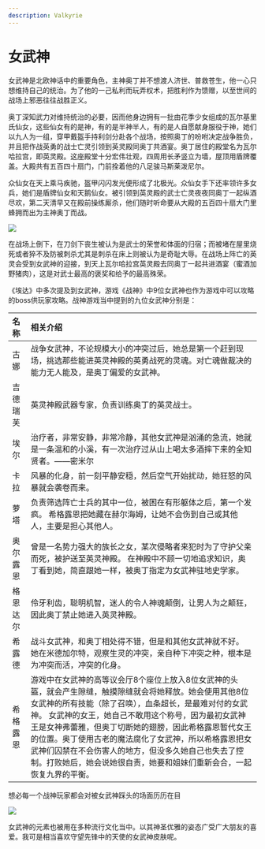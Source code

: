 ```yaml
---
description: Valkyrie
---
```


# 女武神

女武神是北欧神话中的重要角色，主神奥丁并不想渡人济世、普救苍生，他一心只想维持自己的统治。为了他的一己私利而玩弄权术，把胜利作为馈赠，以至世间的战场上邪恶往往战胜正义。

奥丁深知武力对维持统治的必要，因而他身边拥有一批由花季少女组成的瓦尔基里氏仙女，这些仙女有的是神，有的是半神半人，有的是人自愿献身服役于神，她们以九人为一组，穿甲戴盔手持利剑分赴各个战场，按照奥丁的吩咐决定战争胜负，并且把作战英勇的战士亡灵引领到英灵殿同奥丁共酒宴。奥丁居住的殿堂名为瓦尔哈拉宫，即英灵殿。这座殿堂十分宏伟壮观，四周用长矛竖立为墙，屋顶用盾牌覆盖。大殿共有五百四十扇门，门前拴着他的八足骏马斯莱泼尼尔。

众仙女在天上乘马疾驰，盔甲闪闪发光便形成了北极光。众仙女手下还率领许多女兵，她们是盾牌仙女和天鹅仙女。被引领到英灵殿的武士亡灵夜夜同奥丁一起纵酒尽欢，第二天清早又在殿前操练厮杀，他们随时听命要从大殿的五百四十扇大门里蜂拥而出为主神奥丁而战。

![](https://pic4.zhimg.com/80/v2-4ca5fdc2040cc77cc4f67dab46b613eb_720w.jpg)

在战场上倒下，在刀剑下丧生被认为是武士的荣誉和体面的归宿；而被堵在屋里烧死或者猝不及防被刺杀尤其是刺杀在床上则被认为是奇耻大辱。在战场上阵亡的英灵会受到女武神的迎接，到天上瓦尔哈拉宫英灵殿去同奥丁一起共进酒宴（蜜酒加野猪肉），这是对武士最高的褒奖和给予的最高殊荣。

《埃达》中多次提及到女武神，游戏《战神》中9位女武神也作为游戏中可以攻略的boss供玩家攻略。战神游戏当中提到的九位女武神分别是：

| 名称 | 相关介绍 |
| :--- | :--- |
| 古娜 | 战争女武神，不论规模大小的冲突过后，她总是第一个赶到现场，挑选那些能进英灵神殿的英勇战死的灵魂。对亡魂做裁决的能力无人能及，是奥丁偏爱的女武神。 |
| 吉德瑞芙 | 英灵神殿武器专家，负责训练奥丁的英灵战士。 |
| 埃尔 | 治疗者，非常安静，非常冷静，其他女武神是汹涌的急流，她就是一条温和的小溪，有一次治疗过从山上喝太多酒摔下来的全知贤者。——密米尔 |
| 卡拉 | 风暴的化身，前一刻平静安穏，然后空气开始扰动，她狂怒的风暴就会袭卷而来。 |
| 萝塔 | 负责筛选阵亡士兵的其中一位，被困在有形躯体之后，第一个发疯。 希格露恩把她藏在赫尔海姆，让她不会伤到自己或其他人，主要是担心其他人。 |
| 奥尔露恩 | 曾是一名势力强大的族长之女，某次侵略者来犯时为了守护父亲而死，被护送至英灵神殿。 在神殿中不顾一切地追求知识，奥丁看到她，简直跟她一样，被奥丁指定为女武神驻地史学家。 |
| 格恩达尔 | 伶牙利齿，聪明机智，迷人的令人神魂颠倒，让男人为之颠狂，因此奥丁禁止她进入英灵神殿。 |
| 希露德 | 战斗女武神，和奥丁相处得不错，但是和其他女武神就不好。 她在米德加尔特，观察生灵的冲突，亲自种下冲突之种，根本是为冲突而活，冲突的化身。 |
| 希格露恩 | 游戏中在女武神的高等议会厅8个座位上放入8位女武神的头盔，就会产生隙缝，触摸隙缝就会将她释放。她会使用其他8位女武神的所有技能（除了召唤），血条超长，是最难对付的女武神。 女武神的女王，她自己不敢用这个称号，因为最初女武神王是女神弗蕾雅，但奥丁切断她的翅膀，因此希格露恩暂代女王的位置。奥丁使用古老的魔法腐化了女武神，所以希格露恩把女武神们囚禁在不会伤害人的地方，但没多久她自己也失去了控制。打败她后，她会说她很自责，她要和姐妹们重新会合，一起恢复九界的平衡。 |

想必每一个战神玩家都会对被女武神踩头的场面历历在目

![](https://pic2.zhimg.com/80/v2-1a52f165521cd5f8044b4defd0d1d745_720w.jpg)

女武神的元素也被用在多种流行文化当中。以其神圣优雅的姿态广受广大朋友的喜爱。我可是相当喜欢守望先锋中的天使的女武神皮肤呢。

